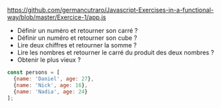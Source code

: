 https://github.com/germancutraro/Javascript-Exercises-in-a-functional-way/blob/master/Exercice-1/app.js
- Définir un numéro et retourner son carré ?
- Définir un numéro et retourner son cube ?
- Lire deux chiffres et retourner la somme ?
- Lire les nombres et retourner le carré du produit des deux nombres  ?
- Obtenir le plus vieux ?
```js
const persons = [
  {name: 'Daniel', age: 27},
  {name: 'Nick', age: 16},
  {name: 'Nadia', age: 24}
];
```